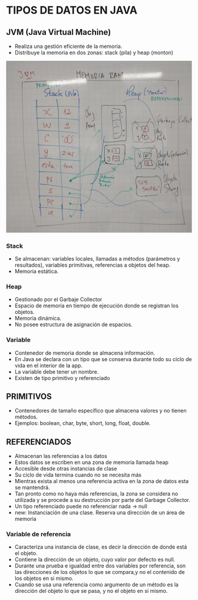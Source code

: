 # TIPOS DE DATOS EN JAVA

## JVM (Java Virtual Machine) 

* Realiza una gestión eficiente de la memoria.
* Distribuye la memoria en dos zonas: stack (pila) y heap (monton)

![RAM](ram.jpeg)

### Stack
* Se almacenan: variables locales, llamadas a métodos (parámetros y resultados), variables primitivas,
referencias a objetos del heap.
* Memoria estática.

### Heap
* Gestionado por el Garbaje Collector
* Espacio de memoria en tiempo de ejecución donde se registran los objetos.
* Memoria dinámica.
* No posee estructura de asignación de espacios.

### Variable
* Contenedor de memoria donde se almacena información.
* En Java se declara con un tipo que se conserva durante todo su ciclo de vida en el interior de la app.
* La variable debe tener un nombre.
* Existen de tipo primitivo y referenciado

## PRIMITIVOS
* Contenedores de tamaño específico que almacena valores y no tienen métodos.
* Ejemplos: boolean, char, byte, short, long, float, double.


## REFERENCIADOS
* Almacenan las referencias a los datos
* Estos datos se escriben en una zona de memoria llamada heap
* Accesible desde otras instancias de clase 
* Su ciclo de vida termina cuando no se necesita más
* Mientras exista al menos una referencia activa en la zona de datos esta se mantendrá.
* Tan pronto como no haya más referencias, la zona se considera no utilizada y se procede a su destrucción por parte del Garbage Collector.
* Un tipo referenciado puede no referenciar nada -> null
* new: Instanciación de una clase. Reserva una dirección de un área de memoria 

### Variable de referencia
* Caracteriza una instancia de clase, es decir la dirección de donde está el objeto.
* Contiene la dirección de un objeto, cuyo valor por defecto es null.
* Durante una prueba e igualdad entre dos variables por referencia, son las direcciones de los objetos lo que se compara,y no el contenido de los objetos en si mismo.
* Cuando se usa una referencia como argumento de un método es la dirección del objeto lo que se pasa, y no el objeto en si mismo.   